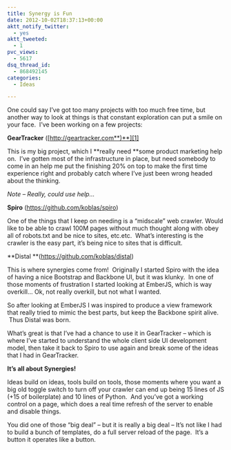 ```yaml
---
title: Synergy is Fun
date: 2012-10-02T18:37:13+00:00
aktt_notify_twitter:
  - yes
aktt_tweeted:
  - 1
pvc_views:
  - 5617
dsq_thread_id:
  - 868492145
categories:
  - Ideas

---
```

One could say I&#8217;ve got too many projects with too much free time, but another way to look at things is that constant exploration can put a smile on your face.  I&#8217;ve been working on a few projects:

**GearTracker** ([http://geartracker.com**)**][1]

This is my big project, which I **really need **some product marketing help on.  I&#8217;ve gotten most of the infrastructure in place, but need somebody to come in an help me put the finishing 20% on top to make the first time experience right and probably catch where I&#8217;ve just been wrong headed about the thinking.

_Note &#8211; Really, could use help&#8230;_

**Spiro** (<https://github.com/koblas/spiro>)

One of the things that I keep on needing is a &#8220;midscale&#8221; web crawler. Would like to be able to crawl 100M pages without much thought along with obey all of robots.txt and be nice to sites, etc.etc.  What&#8217;s interesting is the crawler is the easy part, it&#8217;s being nice to sites that is difficult.

**Distal **(<https://github.com/koblas/distal>)

This is where synergies come from!  Originally I started Spiro with the idea of having a nice Bootstrap and Backbone UI, but it was klunky.  In one of those moments of frustration I started looking at EmberJS, which is way overkill&#8230; Ok, not really overkill, but not what I wanted.

So after looking at EmberJS I was inspired to produce a view framework that really tried to mimic the best parts, but keep the Backbone spirit alive.  Thus Distal was born.

What&#8217;s great is that I&#8217;ve had a chance to use it in GearTracker &#8211; which is where I&#8217;ve started to understand the whole client side UI development model, then take it back to Spiro to use again and break some of the ideas that I had in GearTracker.

**It&#8217;s all about Synergies!**

Ideas build on ideas, tools build on tools, those moments where you want a big old toggle switch to turn off your crawler can end up being 15 lines of JS (+15 of boilerplate) and 10 lines of Python.  And you&#8217;ve got a working control on a page, which does a real time refresh of the server to enable and disable things.

You did one of those &#8220;big deal&#8221; &#8211; but it is really a big deal &#8211; It&#8217;s not like I had to build a bunch of templates, do a full server reload of the page.  It&#8217;s a button it operates like a button.

 [1]: http://geartracker.com
